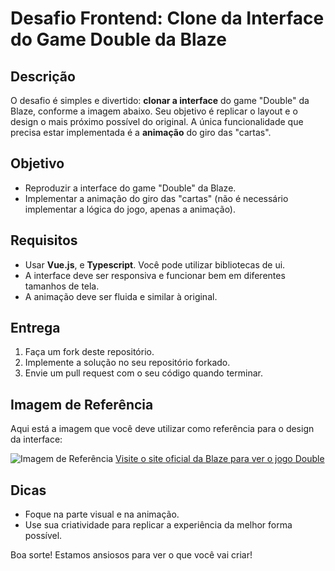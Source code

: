 # Desafio Frontend: Clone da Interface do Game Double da Blaze

## Descrição

O desafio é simples e divertido: **clonar a interface** do game "Double" da Blaze, conforme a imagem abaixo. Seu objetivo é replicar o layout e o design o mais próximo possível do original. A única funcionalidade que precisa estar implementada é a **animação** do giro das "cartas".

## Objetivo

- Reproduzir a interface do game "Double" da Blaze.
- Implementar a animação do giro das "cartas" (não é necessário implementar a lógica do jogo, apenas a animação).

## Requisitos

- Usar **Vue.js**, e **Typescript**. Você pode utilizar bibliotecas de ui.
- A interface deve ser responsiva e funcionar bem em diferentes tamanhos de tela.
- A animação deve ser fluida e similar à original.

## Entrega

1. Faça um fork deste repositório.
2. Implemente a solução no seu repositório forkado.
3. Envie um pull request com o seu código quando terminar.

## Imagem de Referência

Aqui está a imagem que você deve utilizar como referência para o design da interface:

![Imagem de Referência](./caminho/para/a/imagem.png)
[Visite o site oficial da Blaze para ver o jogo Double](https://blaze.ac/pt/games/double)


## Dicas

- Foque na parte visual e na animação.
- Use sua criatividade para replicar a experiência da melhor forma possível.

Boa sorte! Estamos ansiosos para ver o que você vai criar!
